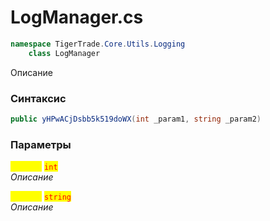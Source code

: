 
# LogManager.cs
```csharp
namespace TigerTrade.Core.Utils.Logging  
    class LogManager
```

Описание

### Синтаксис
```csharp
public yHPwACjDsbb5k519doWX(int _param1, string _param2)
```

### Параметры  
<mark style="color:yellow;">**`_param1`**</mark> <mark style="color:red;">`int`</mark>  
 *Описание*  
  
<mark style="color:yellow;">**`_param2`**</mark> <mark style="color:red;">`string`</mark>  
 *Описание*  
  

                    
                    